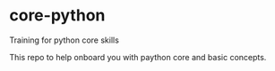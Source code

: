 # core-python
Training for python core skills


This repo to help onboard you with paython core and basic concepts.

